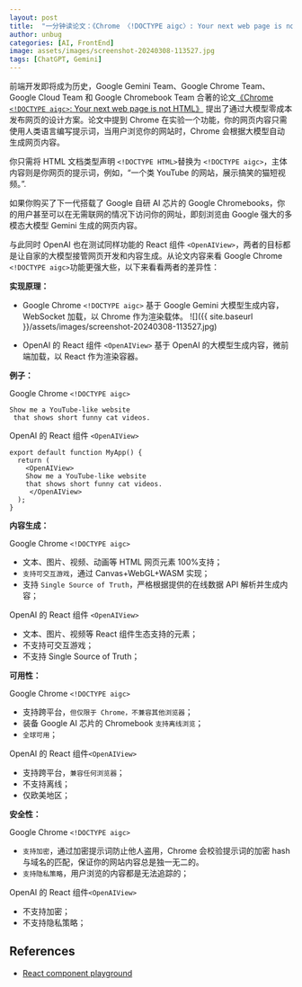 ```yaml
---
layout: post
title:  "一分钟读论文：《Chrome 〈!DOCTYPE aigc〉: Your next web page is not HTML》"
author: unbug
categories: [AI, FrontEnd]
image: assets/images/screenshot-20240308-113527.jpg
tags: [ChatGPT, Gemini]
---
```

前端开发即将成为历史，Google Gemini Team、Google Chrome Team、Google Cloud Team 和 Google Chromebook Team 合著的论文[《Chrome `<!DOCTYPE aigc>`: Your next web page is not HTML》][paper1-url] 提出了通过大模型零成本发布网页的设计方案。论文中提到 Chrome 在实验一个功能，你的网页内容只需使用人类语言编写提示词，当用户浏览你的网站时，Chrome 会根据大模型自动生成网页内容。

你只需将 HTML 文档类型声明 `<!DOCTYPE HTML>`替换为 `<!DOCTYPE aigc>`，主体内容则是你网页的提示词，例如，“一个类 YouTube 的网站，展示搞笑的猫短视频。”. 

如果你购买了下一代搭载了 Google 自研 AI 芯片的 Google Chromebooks，你的用户甚至可以在无需联网的情况下访问你的网址，即刻浏览由 Google 强大的多模态大模型 Gemini 生成的网页内容。

与此同时 OpenAI 也在测试同样功能的 React 组件 `<OpenAIView>`，两者的目标都是让自家的大模型接管网页开发和内容生成。从论文内容来看 Google Chrome `<!DOCTYPE aigc>`功能更强大些，以下来看看两者的差异性：

**实现原理：**

- Google Chrome `<!DOCTYPE aigc>` 基于 Google Gemini 大模型生成内容，WebSocket 加载，以 Chrome 作为渲染载体。
![]({{ site.baseurl }}/assets/images/screenshot-20240308-113527.jpg)

- OpenAI 的 React 组件 `<OpenAIView>` 基于 OpenAI 的大模型生成内容，微前端加载，以 React 作为渲染容器。

**例子：**

Google Chrome `<!DOCTYPE aigc>`

```<!DOCTYPE aigc>
Show me a YouTube-like website
 that shows short funny cat videos.
 ```

OpenAI 的 React 组件 `<OpenAIView>`

```//...
export default function MyApp() {
  return (
    <OpenAIView>
    Show me a YouTube-like website 
    that shows short funny cat videos.
     </OpenAIView>
  );
}
```

**内容生成：**

Google Chrome `<!DOCTYPE aigc>`

- 文本、图片、视频、动画等 HTML 网页元素 100%支持；
- `支持可交互游戏`，通过  Canvas+WebGL+WASM 实现；
- 支持 `Single Source of Truth`，严格根据提供的在线数据 API 解析并生成内容；

OpenAI 的 React 组件 `<OpenAIView>`

- 文本、图片、视频等 React 组件生态支持的元素；
- 不支持可交互游戏；
- 不支持 Single Source of Truth；

**可用性：**

Google Chrome `<!DOCTYPE aigc>`

- 支持跨平台，`但仅限于 Chrome，不兼容其他浏览器`；
- 装备 Google AI 芯片的 Chromebook `支持离线浏览`；
- `全球可用`；

OpenAI 的 React 组件`<OpenAIView>`

- 支持跨平台，`兼容任何浏览器`；
- 不支持离线；
- 仅欧美地区；

**安全性：**

Google Chrome `<!DOCTYPE aigc>`

- `支持加密`，通过加密提示词防止他人盗用，Chrome 会校验提示词的加密 hash 与域名的匹配，保证你的网站内容总是独一无二的。
- `支持隐私策略`，用户浏览的内容都是无法追踪的；

OpenAI 的 React 组件`<OpenAIView>`

- 不支持加密；
- 不支持隐私策略；

## References
- [<OpenAIView> React component playground][links-1]


[paper1-url]: https://arxiv.org/pdf/2312.11805.pdf
[links-1]: https://platform.openai.com/playground